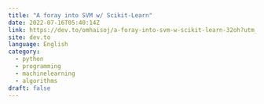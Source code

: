 ```yaml
---
title: "A foray into SVM w/ Scikit-Learn"
date: 2022-07-16T05:40:14Z
link: https://dev.to/omhaisoj/a-foray-into-svm-w-scikit-learn-32oh?utm_medium=RSS&utm_source=news.12bit.vn
site: dev.to
language: English
category:
  - python
  - programming
  - machinelearning
  - algorithms
draft: false
---
```

